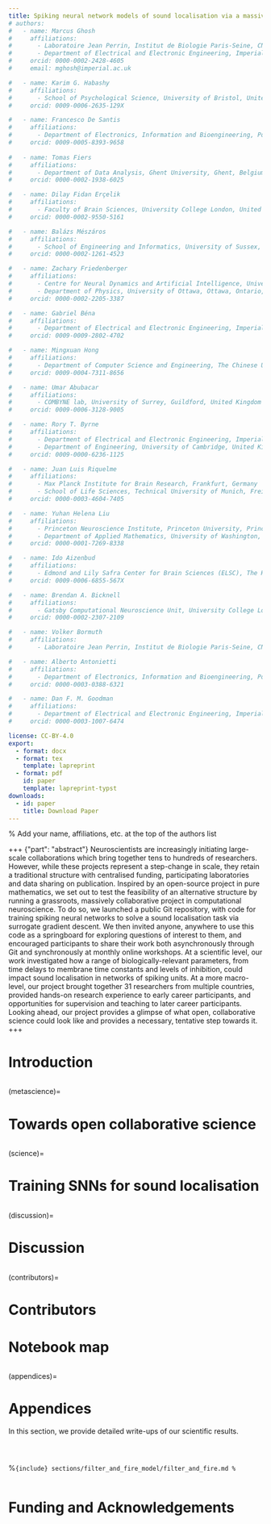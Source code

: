 ```yaml
---
title: Spiking neural network models of sound localisation via a massively collaborative process
# authors:
#   - name: Marcus Ghosh
#     affiliations:
#       - Laboratoire Jean Perrin, Institut de Biologie Paris-Seine, CNRS, Sorbonne Université, Paris, France
#       - Department of Electrical and Electronic Engineering, Imperial College London, United Kingdom
#     orcid: 0000-0002-2428-4605
#     email: mghosh@imperial.ac.uk

#   - name: Karim G. Habashy
#     affiliations: 
#       - School of Psychological Science, University of Bristol, United Kingdom
#     orcid: 0009-0006-2635-129X

#   - name: Francesco De Santis
#     affiliations:
#       - Department of Electronics, Information and Bioengineering, Politecnico di Milano, Milano, Italy
#     orcid: 0009-0005-8393-9658
    
#   - name: Tomas Fiers
#     affiliations: 
#       - Department of Data Analysis, Ghent University, Ghent, Belgium
#     orcid: 0000-0002-1938-6025

#   - name: Dilay Fidan Erçelik 
#     affiliations: 
#       - Faculty of Brain Sciences, University College London, United Kingdom
#     orcid: 0000-0002-9550-5161 

#   - name: Balázs Mészáros
#     affiliations: 
#       - School of Engineering and Informatics, University of Sussex, Falmer, Brighton, United Kingdom
#     orcid: 0000-0002-1261-4523

#   - name: Zachary Friedenberger
#     affiliations:
#       - Centre for Neural Dynamics and Artificial Intelligence, University of Ottawa, Ottawa, Ontario, Canada
#       - Department of Physics, University of Ottawa, Ottawa, Ontario, Canada
#     orcid: 0000-0002-2205-3387

#   - name: Gabriel Béna
#     affiliations:
#       - Department of Electrical and Electronic Engineering, Imperial College London, United Kingdom
#     orcid: 0009-0009-2802-4702

#   - name: Mingxuan Hong
#     affiliations: 
#       - Department of Computer Science and Engineering, The Chinese University of Hong Kong, Hong Kong SAR, China
#     orcid: 0009-0004-7311-8656 

#   - name: Umar Abubacar
#     affiliations:
#       - COMBYNE lab, University of Surrey, Guildford, United Kingdom
#     orcid: 0009-0006-3128-9005 

#   - name: Rory T. Byrne
#     affiliations: 
#       - Department of Electrical and Electronic Engineering, Imperial College London, United Kingdom
#       - Department of Engineering, University of Cambridge, United Kingdom
#     orcid: 0009-0000-6236-1125 

#   - name: Juan Luis Riquelme  
#     affiliations:
#       - Max Planck Institute for Brain Research, Frankfurt, Germany
#       - School of Life Sciences, Technical University of Munich, Freising, Germany
#     orcid: 0000-0003-4604-7405

#   - name: Yuhan Helena Liu
#     affiliations: 
#       - Princeton Neuroscience Institute, Princeton University, Princeton, NJ, USA
#       - Department of Applied Mathematics, University of Washington, Seattle, WA, USA
#     orcid: 0000-0001-7269-8338         

#   - name: Ido Aizenbud
#     affiliations:
#       - Edmond and Lily Safra Center for Brain Sciences (ELSC), The Hebrew University of Jerusalem, Jerusalem 91904, Israel
#     orcid: 0009-0006-6855-567X

#   - name: Brendan A. Bicknell  
#     affiliations: 
#       - Gatsby Computational Neuroscience Unit, University College London, London, UK 
#     orcid: 0000-0002-2307-2109

#   - name: Volker Bormuth
#     affiliations: 
#       - Laboratoire Jean Perrin, Institut de Biologie Paris-Seine, CNRS, Sorbonne Université, Paris, France

#   - name: Alberto Antonietti
#     affiliations:
#       - Department of Electronics, Information and Bioengineering, Politecnico di Milano, Milano, Italy
#     orcid: 0000-0003-0388-6321

#   - name: Dan F. M. Goodman
#     affiliations:
#       - Department of Electrical and Electronic Engineering, Imperial College London, United Kingdom
#     orcid: 0000-0003-1007-6474

license: CC-BY-4.0
export:
  - format: docx
  - format: tex
    template: lapreprint
  - format: pdf
    id: paper
    template: lapreprint-typst
downloads:
  - id: paper
    title: Download Paper
---
```


% Add your name, affiliations, etc. at the top of the authors list


+++ {"part": "abstract"}
Neuroscientists are increasingly initiating large-scale collaborations which bring together tens to hundreds of researchers. However, while these projects represent a step-change in scale, they retain a traditional structure with centralised funding, participating laboratories and data sharing on publication. Inspired by an open-source project in pure mathematics, we set out to test the feasibility of an alternative structure by running a grassroots, massively collaborative project in computational neuroscience. To do so, we launched a public Git repository, with code for training spiking neural networks to solve a sound localisation task via surrogate gradient descent. We then invited anyone, anywhere to use this code as a springboard for exploring questions of interest to them, and encouraged participants to share their work both asynchronously through Git and synchronously at monthly online workshops. At a scientific level, our work investigated how a range of biologically-relevant parameters, from time delays to membrane time constants and levels of inhibition, could impact sound localisation in networks of spiking units. At a more macro-level, our project brought together 31 researchers from multiple countries, provided hands-on research experience to early career participants, and opportunities for supervision and teaching to later career participants. Looking ahead, our project provides a glimpse of what open, collaborative science could look like and provides a necessary, tentative step towards it.  
+++

# Introduction

```{include} sections/intro.md
```

(metascience)=
# Towards open collaborative science 

```{include} sections/meta_science.md
```

(science)=
# Training SNNs for sound localisation

```{include} sections/science.md
```

(discussion)=
# Discussion

```{include} sections/discussion.md
```

(contributors)=
# Contributors

<!-- ```{include} sections/contributor_table.md
``` -->

# Notebook map

```{include} sections/notebook_map.md
```

(appendices)=
# Appendices

In this section, we provide detailed write-ups of our scientific results.

```{include} sections/basicmodel/basicmodel.md
```

```{include} sections/TCA/analysis.md
```

```{include} sections/delays/Delays.md
```

%```{include} sections/filter_and_fire_model/filter_and_fire.md
%```

```{include} sections/new_inh_model/inhibition_model.md
```

# Funding and Acknowledgements

<!-- * MG is supported by Schmidt Sciences, LLC. Previously, MG was a Fellow of Paris Region Fellowship Program - supported by the Paris Region, and funding from the European Union's Horizon 2020 research and innovation program under the Marie Skłodowska-Curie grant agreement No 945298-ParisRegionFP.  
* FS and AA work is fully funded by the project “EBRAINS-Italy (European Brain ReseArch INfrastructureS-Italy),” granted by the Italian National Recovery and Resilience Plan (NRRP), M4C2, funded by the European Union –NextGenerationEU (Project IR0000011, CUP B51E22000150006, “EBRAINS-Italy”).
* DFE is funded by the SURF programme (undergraduate research fellowship) from the Simons Foundation (SCGB). 
* DFE and BAB acknowledge the use of the UCL Myriad High Performance Computing Facility (Myriad@UCL), and associated support services, in the completion of this work.
* ZF is funded by a NSERC PGS-D Scholarship. 
* BM is funded by the be.AI Leverhulme Doctoral Scholarships (Leverhulme Trust).
* UA is supported by the UK Engineering and Physical Sciences Research Council (EPSRC) DTP Studentship 2753922 for the University of Surrey.
* JLR was funded by the Max Plank Society. 
* YHL is supported by NSERC PGS-D, FRQNT B2X, and Pearson Fellowship.
* VB is supported by the European Research Council (ERC) under the European Union's Horizon 2020 research innovation program, grant agreement number 715980. -->